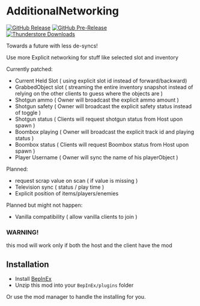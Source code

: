 AdditionalNetworking
============
[![GitHub Release](https://img.shields.io/github/v/release/mattymatty97/LTC_AdditionalNetworking?display_name=release&logo=github&logoColor=white)](https://github.com/mattymatty97/LTC_AdditionalNetworking/releases/latest)
[![GitHub Pre-Release](https://img.shields.io/github/v/release/mattymatty97/LTC_AdditionalNetworking?include_prereleases&display_name=release&logo=github&logoColor=white&label=preview)](https://github.com/mattymatty97/LTC_AdditionalNetworking/releases)  
[![Thunderstore Downloads](https://img.shields.io/thunderstore/dt/mattymatty/AdditionalNetworking?style=flat&logo=thunderstore&logoColor=white&label=thunderstore)](https://thunderstore.io/c/lethal-company/p/mattymatty/AdditionalNetworking/)

Towards a future with less de-syncs!

Use more Explicit networking for stuff like selected slot and inventory

Currently patched:
- Current Held Slot ( using explicit slot id instead of forward/backward)
- GrabbedObject slot ( streaming the entire inventory snapshot instead of relying on the other clients to guess where the objects are )
- Shotgun ammo ( Owner will broadcast the explicit ammo amount )
- Shotgun safety ( Owner will broadcast the explicit safety status instead of toggle )
- Shotgun status ( Clients will request shotgun status from Host upon spawn )
- Boombox playing ( Owner will broadcast the explicit track id and playing status )
- Boombox status ( Clients will request Boombox status from Host upon spawn )
- Player Username ( Owner will sync the name of his playerObject )

Planned:
- request scrap value on scan ( if value is missing )
- Television sync ( status / play time )
- Explicit position of items/players/enemies

Planned but might not happen:
- Vanilla compatibility ( allow vanilla clients to join )

### **WARNING!**
this mod will work only if both the host and the client have the mod

Installation
------------

- Install [BepInEx](https://thunderstore.io/c/lethal-company/p/BepInEx/BepInExPack/)
- Unzip this mod into your `BepInEx/plugins` folder

Or use the mod manager to handle the installing for you.
